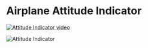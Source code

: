 # Airplane Attitude Indicator #

[![Attitude Indicator video](https://img.youtube.com/vi/12iJ6H4NFZY/0.jpg)](https://www.youtube.com/watch?v=12iJ6H4NFZY)

![Attitude Indicator](http://www.hunterwalkabout.com/wp-content/uploads/2015/12/attitude-indicator-for-car-3.jpg)
